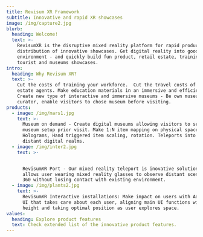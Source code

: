 ```yaml
---
title: Revisum XR Framework
subtitle: Innovative and rapid XR showcases
image: /img/capture2.jpg
blurb:
  heading: Welcome!
  text: >-
    RevisumXR is the disruptive mixed reality platform for rapid production and
    distribution of innovative showcases. Get digital reality into good old user
    environment - and quickly build fun product, retail estate, training,
    tourist and museums showcases.
intro:
  heading: Why Revisum XR?
  text: >-
    Cut the costs of training your workforce.  Cut the travel costs of retail
    estate agents. Make education materials in an immersive and efficient way.
    Create new type of interactive and immersive museums - Be own museum
    curator, enable visitors to chose museum before visiting.
products:
  - image: /img/mars1.jpg
    text: >-
      Museum on demand - Create digital museums allowing visitors to select
      museum setup prior visit. Make 1:N item mapping on physical space.
      Holograms, Hand triggered item scaling, rotation. Teleports into slices of
      distant digital realms.
  - image: /img/inter2.jpg
    text: >-


      RevisumXR Port - Our mixed reality teleport is inovative solution which
      allows user wearing mixed reality glasses to observe distant scene in full
      360 without losing contact with existing environment.
  - image: /img/plants2.jpg
    text: >-
      RevisumXR Interactive installations: Make impact on users with Adaptable
      UI that takes care about each user, aligning main UI functions with user's
      height and taking optimal position as user explores space.
values:
  heading: Explore product features
  text: Check extended list of the innovative product features.
---
```


